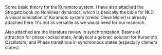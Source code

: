 Some basic theory for the Kuramoto system. I have also attached the Strogatz book on Nonlinear dynamics, which is basically the bible for NLD. A visual simulation of Kuramoto system (creds: Cleve Moler) is already attached here. It's not as versatile as we would need for our research.

Also attached are the literature review in synchronization: Basins of attraction for phase-locked state, Analytical algebraic solution for  Kuramoto Oscillators, and Phase transitions in synchronous states (especially chimera states)
